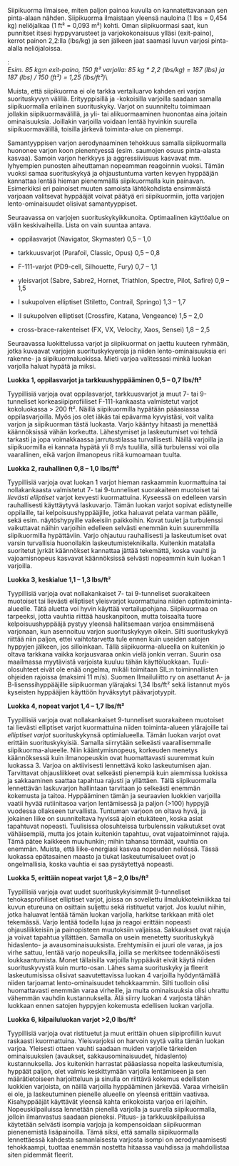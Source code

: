 Siipikuorma ilmaisee, miten paljon painoa kuvulla on kannatettavanaan
sen pinta-alaan nähden. Siipikuorma ilmaistaan yleensä nauloina (1 lbs =
0,454 kg) neliöjalkaa (1 ft² = 0,093 m²) kohti. Oman siipikuormasi saat,
kun punnitset itsesi hyppyvarusteet ja varjokokonaisuus ylläsi
(exit-paino), kerrot painon 2,2:lla (lbs/kg) ja sen jälkeen jaat saamasi
luvun varjosi pinta-alalla neliöjaloissa.

 

:   \
    *Esim. 85 kg:n exit-paino, 150 ft² varjolla: 85 kg \* 2,2 (lbs/kg) =
    187 (lbs) ja 187 (lbs) / 150 (ft²) = 1,25 (lbs/ft²)*\

Muista, että siipikuorma ei ole tarkka vertailuarvo kahden eri varjon
suorituskyvyn välillä. Erityyppisillä ja -kokoisilla varjoilla saadaan
samalla siipikuormalla erilainen suorituskyky. Varjot on suunniteltu
toimimaan jollakin siipikuormavälillä, ja yli- tai alikuormaaminen
huonontaa aina joitain ominaisuuksia. Joillakin varjoilla voidaan lentää
hyvinkin suurella siipikuormavälillä, toisilla järkevä toiminta-alue on
pienempi.

Samantyyppisen varjon aerodynaaminen tehokkuus samalla siipikuormalla
huononee varjon koon pienentyessä (esim. saumojen osuus pinta-alasta
kasvaa). Samoin varjon herkkyys ja aggressiivisuus kasvavat mm.
lyhyempien punosten aiheuttaman nopeamman reagoinnin vuoksi. Tämän
vuoksi samaa suorituskykyä ja ohjaustuntuma varten kevyen hyppääjän
kannattaa lentää hieman pienemmällä siipikuormalla kuin painavan.
Esimerkiksi eri painoiset muuten samoista lähtökohdista ensimmäistä
varjoaan valitsevat hyppääjät voivat päätyä eri siipikuormiin, jotta
varjojen lento-ominaisuudet olisivat samantyyppiset.

Seuraavassa on varjojen suorituskykyikkunoita. Optimaalinen käyttöalue
on välin keskivaiheilla. Lista on vain suuntaa antava.

-   oppilasvarjot (Navigator, Skymaster) 0,5 – 1,0

-   tarkkuusvarjot (Parafoil, Classic, Opus) 0,5 – 0,8

-   F-111-varjot (PD9-cell, Silhouette, Fury) 0,7 – 1,1

-   yleisvarjot (Sabre, Sabre2, Hornet, Triathlon, Spectre,
    Pilot, Safire) 0,9 – 1,5

-   I sukupolven elliptiset (Stiletto, Contrail, Springo) 1,3 – 1,7

-   II sukupolven elliptiset (Crossfire, Katana, Vengeance) 1,5 – 2,0

-   cross-brace-rakenteiset (FX, VX, Velocity, Xaos, Sensei) 1,8 – 2,5

Seuraavassa luokittelussa varjot ja siipikuormat on jaettu kuuteen
ryhmään, jotka kuvaavat varjojen suorituskykyeroja ja niiden
lento-ominaisuuksia eri rakenne- ja siipikuormaluokissa. Mieti varjoa
valitessasi minkä luokan varjolla haluat hypätä ja miksi.

**Luokka 1, oppilasvarjot ja tarkkuushyppääminen 0,5 – 0,7 lbs/ft²**

Tyypillisiä varjoja ovat oppilasvarjot, tarkkuusvarjot ja muut 7- tai
9-tunneliset korkeasiipiprofiiliset F-111-kankaasta valmistetut varjot
kokoluokassa &gt; 200 ft². Näillä siipikuormilla hypätään pääasiassa
oppilasvarjoilla. Myös jos olet iäkäs tai epävarma kyvyistäsi, voit
valita varjon ja siipikuorman tästä luokasta. Varjo kääntyy hitaasti ja
menettää käännöksissä vähän korkeutta. Lähestymiset ja laskeutumiset voi
tehdä tarkasti ja jopa voimakkaassa jarrutustilassa turvallisesti.
Näillä varjoilla ja siipikuormilla ei kannata hypätä yli 8 m/s tuulilla,
sillä turbulenssi voi olla vaarallinen, eikä varjon ilmanopeus riitä
kumoamaan tuulta.

**Luokka 2, rauhallinen 0,8 – 1,0 lbs/ft²**

Tyypillisiä varjoja ovat luokan 1 varjot hieman raskaammin kuormattuina
tai nollakankaasta valmistetut 7- tai 9-tunneliset suorakaiteen
muotoiset tai *lievästi elliptiset* varjot kevyesti kuormattuina.
Kyseessä on edelleen varsin rauhallisesti käyttäytyvä laskuvarjo. Tämän
luokan varjot sopivat edistyneille oppilaille, tai
kelpoisuushyppääjille, jotka haluavat pelata varman päälle, sekä esim.
näytöshypyille vaikeisiin paikkoihin. Kovat tuulet ja turbulenssi
vaikuttavat näihin varjoihin edelleen selvästi enemmän kuin suuremmilla
siipikuormilla hypättäviin. Varjo ohjautuu rauhallisesti ja
laskeutumiset ovat varsin turvallisia huonollakin
laskeutumistekniikalla. Kuitenkin matalalla suoritetut jyrkät käännökset
kannattaa jättää tekemättä, koska vauhti ja vajoamisnopeus kasvavat
käännöksissä selvästi nopeammin kuin luokan 1 varjoilla.

**Luokka 3, keskialue 1,1 – 1,3 lbs/ft²**

Tyypillisiä varjoja ovat nollakankaiset 7- tai 9-tunneliset suorakaiteen
muotoiset tai lievästi elliptiset yleisvarjot kuormattuina niiden
optimitoiminta-alueelle. Tätä aluetta voi hyvin käyttää vertailupohjana.
Siipikuormaa on tarpeeksi, jotta vauhtia riittää hauskanpitoon, mutta
toisaalta tuore kelpoisuushyppääjä pystyy yleensä hallitsemaan varjoa
ensimmäisenä varjonaan, kun asennoituu varjon suorituskykyyn oikein.
Silti suorituskykyä riittää niin paljon, ettei vaihtotarvetta tule ennen
kuin useiden satojen hyppyjen jälkeen, jos silloinkaan. Tällä
siipikuorma-alueella on kuitenkin jo oltava tarkkana vaikka korjausvaraa
onkin vielä jonkin verran. Suurin osa maailmassa myytävistä varjoista
kuuluu tähän käyttöluokkaan. Tuuli-olosuhteet eivät ole enää ongelma,
mikäli toimitaan SIL:n toiminnallisten ohjeiden rajoissa (maksimi 11
m/s). Suomen Ilmailuliitto ry on asettanut A- ja B-lisenssihyppääjille
siipikuorman ylärajaksi 1,34 lbs/ft² sekä listannut myös kyseisten
hyppääjien käyttöön hyväksytyt päävarjotyypit.

**Luokka 4, nopeat varjot 1,4 – 1,7 lbs/ft²**

Tyypillisiä varjoja ovat nollakankaiset 9-tunneliset suorakaiteen
muotoiset tai lievästi elliptiset varjot kuormattuina niiden
toiminta-alueen ylärajoille tai *elliptiset varjot* suorituskykynsä
optimialueella. Tämän luokan varjot ovat erittäin suorituskykyisiä.
Samalla siirrytään selkeästi vaarallisemmalle siipikuorma-alueelle. Niin
kääntymisnopeus, korkeuden menetys käännöksessä kuin ilmanopeuskin ovat
huomattavasti suuremmat kuin luokassa 3. Varjoa on aktiivisesti
lennettävä koko laskeutumisen ajan. Tarvittavat ohjausliikkeet ovat
selkeästi pienempiä kuin aiemmissa luokissa ja sakkaaminen saattaa
tapahtua rajusti ja yllättäen. Tällä siipikuormalla lennettävän
laskuvarjon hallintaan tarvitaan jo selkeästi enemmän kokemusta ja
taitoa. Hyppääminen tämän ja seuraavien luokkien varjoilla vaatii hyvää
rutiinitasoa varjon lentämisessä ja paljon (&gt;100) hyppyjä vuodessa
ollakseen turvallista. Tuntuman varjoon on oltava hyvä, ja jokainen
liike on suunniteltava hyvissä ajoin etukäteen, koska asiat tapahtuvat
nopeasti. Tuulisissa olosuhteissa turbulenssin vaikutukset ovat
vähäisempiä, mutta jos jotain kuitenkin tapahtuu, ovat vajaatoiminnot
rajuja. Tämä pätee kaikkeen muuhunkin; mihin tahansa törmäät, vauhtia on
enemmän. Muista, että liike-energiasi kasvaa nopeuden neliössä. Tässä
luokassa epätasainen maasto ja tiukat laskeutumisalueet ovat jo
ongelmallisia, koska vauhtia ei saa pysäytettyä nopeasti.

**Luokka 5, erittäin nopeat varjot 1,8 – 2,0 lbs/ft²**

Tyypillisiä varjoja ovat uudet suorituskykyisimmät 9-tunneliset
tehokasprofiiliset elliptiset varjot, joissa on sovellettu
ilmalukkotekniikkaa tai kuvun etureuna on osittain suljettu sekä
ristituetut varjot. Jos kuulut niihin, jotka haluavat lentää tämän
luokan varjolla, harkitse tarkkaan mitä olet tekemässä. Varjo lentää
todella lujaa ja reagoi erittäin nopeasti ohjausliikkeisiin ja
painopisteen muutoksiin valjaissa. Sakkaukset ovat rajuja ja voivat
tapahtua yllättäen. Samalla on usein menetetty suorituskykyä hidaslento-
ja avausominaisuuksista. Erehtymisiin ei juuri ole varaa, ja jos virhe
sattuu, lentää varjo nopeuksilla, joilla se merkitsee todennäköisesti
loukkaantumista. Monet tällaisilla varjoilla hyppäävät eivät käytä
niiden suorituskyvystä kuin murto-osan. Lähes sama suorituskyky ja
fleerit laskeutumisissa olisivat saavutettavissa luokan 4 varjoilla
hyödyntämällä niiden tarjoamat lento-ominaisuudet tehokkaammin. Silti
tuolloin olisi huomattavasti enemmän varaa virheille, ja muita
ominaisuuksia olisi uhrattu vähemmän vauhdin kustannuksella. Älä siirry
luokan 4 varjosta tähän luokkaan ennen satojen hyppyjen kokemusta
edellisen luokan varjolla.

**Luokka 6, kilpailuluokan varjot &gt;2,0 lbs/ft²**

Tyypillisiä varjoja ovat ristituetut ja muut erittäin ohuen
siipiprofiilin kuvut raskaasti kuormattuina. Yleisvarjoksi on harvoin
syytä valita tämän luokan varjoa. Yleisesti ottaen vauhti saadaan muiden
varjolle tärkeiden ominaisuuksien (avaukset, sakkausominaisuudet,
hidaslento) kustannuksella. Jos kuitenkin harrastat pääasiassa nopeita
laskeutumisia, hyppäät paljon, olet valmis keskittymään varjolla
lentämiseen ja sen määrätietoiseen harjoitteluun ja sinulla on riittävä
kokemus edellisten luokkien varjoista, on näillä varjoilla hyppääminen
järkevää. Varaa virheisiin ei ole, ja laskeutuminen pienelle alueelle on
yleensä erittäin vaativaa. Kisahyppääjät käyttävät yleensä kahta
erikokoista varjoa eri lajeihin. Nopeuskilpailuissa lennetään pienellä
varjolla ja suurella siipikuormalla, jolloin ilmanvastus saadaan
pieneksi. Pituus- ja tarkkuuskilpailuissa käytetään selvästi isompia
varjoja ja kompensoidaan siipikuorman pienenemistä lisäpainoilla. Tämä
siksi, että samalla siipikuormalla lennettäessä kahdesta samanlaisesta
varjosta isompi on aerodynaamisesti tehokkaampi, tuottaa enemmän
nostetta hitaassa vauhdissa ja mahdollistaa siten pidemmät fleerit.
